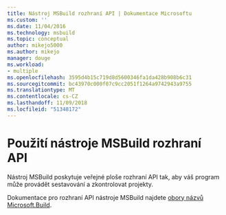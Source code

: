 ```yaml
---
title: Nástroj MSBuild rozhraní API | Dokumentace Microsoftu
ms.custom: ''
ms.date: 11/04/2016
ms.technology: msbuild
ms.topic: conceptual
author: mikejo5000
ms.author: mikejo
manager: douge
ms.workload:
- multiple
ms.openlocfilehash: 3595d4b15c719d8d5600346fa1da428b908b6c31
ms.sourcegitcommit: bc43970c000f07c9cc2051f1264a9742943a9755
ms.translationtype: MT
ms.contentlocale: cs-CZ
ms.lasthandoff: 11/09/2018
ms.locfileid: "51348172"
---
```

# <a name="use-the-msbuild-api"></a>Použití nástroje MSBuild rozhraní API

Nástroj MSBuild poskytuje veřejné ploše rozhraní API tak, aby váš program může provádět sestavování a zkontrolovat projekty.

Dokumentace pro rozhraní API nástroje MSBuild najdete [obory názvů Microsoft.Build](https://msdn.microsoft.com/library/mt476050(v=vs.110).aspx).
